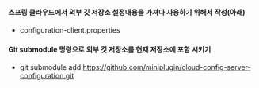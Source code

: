 #### 스프링 클라우드에서 외부 깃 저장소 설정내용을 가져다 사용하기 위해서 작성(아래)
- configuration-client.properties

#### Git submodule 명령으로 외부 깃 저장소를 현재 저장소에 포함 시키기
- git submodule add https://github.com/miniplugin/cloud-config-server-configuration.git
